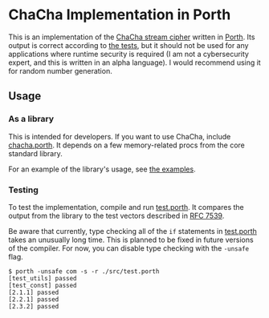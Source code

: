 # ChaCha Implementation in Porth

This is an implementation of the [ChaCha stream
cipher](https://en.wikipedia.org/wiki/ChaCha_(cipher)#ChaCha_variant) written in
[Porth](https://gitlab.com/tsoding/porth). Its output is correct according to
[the tests](./src/test.porth), but it should not be used for any applications
where runtime security is required (I am not a cybersecurity expert, and this is
written in an alpha language). I would recommend using it for random number
generation.

## Usage

### As a library

This is intended for developers. If you want to use ChaCha, include
[chacha.porth](./src/chacha.porth). It depends on a few memory-related procs
from the core standard library.

For an example of the library's usage, see [the examples](./examples).

### Testing

To test the implementation, compile and run [test.porth](./src/test.porth). It
compares the output from the library to the test vectors described in [RFC
7539](./res/chacha-rfc7539.txt).

Be aware that currently, type checking all of the `if` statements in
[test.porth](./src/test.porth) takes an unusually long time. This is planned to
be fixed in future versions of the compiler. For now, you can disable type
checking with the `-unsafe` flag.

```console
$ porth -unsafe com -s -r ./src/test.porth
[test_utils] passed
[test_const] passed
[2.1.1] passed
[2.2.1] passed
[2.3.2] passed
```
